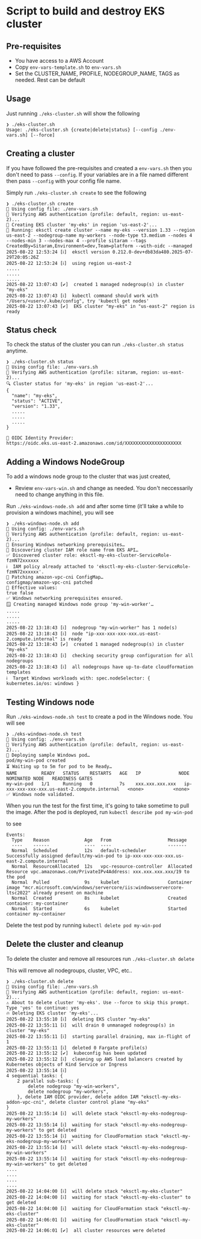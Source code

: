 # Script to build and destroy EKS cluster

## Pre-requisites 
- You have access to a AWS Account
- Copy `env-vars-template.sh` to `env-vars.sh` 
- Set the CLUSTER_NAME, PROFILE, NODEGROUP_NAME, TAGS as needed. Rest can be default


## Usage
Just running `./eks-cluster.sh` will show the following
```
❯ ./eks-cluster.sh
Usage: ./eks-cluster.sh {create|delete|status} [--config ./env-vars.sh] [--force]

```
## Creating a cluster
If you have followed the pre-requisites and created a `env-vars.sh` then you don't need to pass `--config`. If your variables are in a file named different then pass `--config` with your config file name.

Simply run `./eks-cluster.sh create` to see the following 

```
❯ ./eks-cluster.sh create
📄 Using config file: ./env-vars.sh
🔐 Verifying AWS authentication (profile: default, region: us-east-2)...
🚀 Creating EKS cluster 'my-eks' in region 'us-east-2'...
🧱 Running: eksctl create cluster --name my-eks --version 1.33 --region us-east-2 --nodegroup-name my-workers --node-type t3.medium --nodes 4 --nodes-min 3 --nodes-max 4 --profile sitaram --tags CreatedBy=Sitaram,Environment=dev,Team=platform --with-oidc --managed
2025-08-22 12:53:24 [ℹ]  eksctl version 0.212.0-dev+db83da480.2025-07-29T20:05:26Z
2025-08-22 12:53:24 [ℹ]  using region us-east-2
.....
.....
.....
2025-08-22 13:07:43 [✔]  created 1 managed nodegroup(s) in cluster "my-eks"
2025-08-22 13:07:43 [ℹ]  kubectl command should work with "/Users/<user>/.kube/config", try 'kubectl get nodes'
2025-08-22 13:07:43 [✔]  EKS cluster "my-eks" in "us-east-2" region is ready
```

## Status check

To check the status of the cluster you can run `./eks-cluster.sh status` anytime. 

```
❯ ./eks-cluster.sh status
📄 Using config file: ./env-vars.sh
🔐 Verifying AWS authentication (profile: sitaram, region: us-east-2)...
🔍 Cluster status for 'my-eks' in region 'us-east-2'...
{
  "name": "my-eks",
  "status": "ACTIVE",
  "version": "1.33",
  .....
  .....
  .....
}

🔐 OIDC Identity Provider:
https://oidc.eks.us-east-2.amazonaws.com/id/XXXXXXXXXXXXXXXXXXXXX

```

## Adding a Windows NodeGroup

To add a windows node group to the cluster that was just created, 

- Review `env-vars-win.sh` and change as needed. You don't neccessarily need to change anything in this file. 

Run `./eks-windows-node.sh add` and after some time (it'll take a while to provision a windows machine),  you will see

```
❯ ./eks-windows-node.sh add
📄 Using config: ./env-vars.sh
🔐 Verifying AWS authentication (profile: default, region: us-east-2)...
🔧 Ensuring Windows networking prerequisites…
🔎 Discovering cluster IAM role name from EKS API…
✅ Discovered cluster role: eksctl-my-eks-cluster-ServiceRole-fzmN72xxxxxx
ℹ️  IAM policy already attached to 'eksctl-my-eks-cluster-ServiceRole-fzmN72xxxxxx'.
📝 Patching amazon-vpc-cni ConfigMap…
configmap/amazon-vpc-cni patched
🔎 Effective values:
true false
✅ Windows networking prerequisites ensured.
🪟 Creating managed Windows node group 'my-win-worker'…
.....
.....
.....
2025-08-22 13:18:43 [ℹ]  nodegroup "my-win-worker" has 1 node(s)
2025-08-22 13:18:43 [ℹ]  node "ip-xxx-xxx-xxx-xxx.us-east-2.compute.internal" is ready
2025-08-22 13:18:43 [✔]  created 1 managed nodegroup(s) in cluster "my-eks"
2025-08-22 13:18:43 [ℹ]  checking security group configuration for all nodegroups
2025-08-22 13:18:43 [ℹ]  all nodegroups have up-to-date cloudformation templates
ℹ️  Target Windows workloads with: spec.nodeSelector: { kubernetes.io/os: windows }

```

## Testing Windows node

Run `./eks-windows-node.sh test` to create a pod in the Windows node.
You will see
```
❯ ./eks-windows-node.sh test
📄 Using config: ./env-vars.sh
🔐 Verifying AWS authentication (profile: default, region: us-east-2)...
🧪 Deploying sample Windows pod…
pod/my-win-pod created
⏳ Waiting up to 5m for pod to be Ready…
NAME         READY   STATUS    RESTARTS   AGE   IP              NODE                                          NOMINATED NODE   READINESS GATES
my-win-pod   1/1     Running   0          7s    xxx.xxx.xxx.xxx   ip-xxx-xxx-xxx-xxx.us-east-2.compute.internal   <none>           <none>
✅ Windows node validated.
```

When you run the test for the first time, it's going to take sometime to pull the image. After the pod is deployed, 
run `kubectl describe pod my-win-pod`

to see 
```
Events:
  Type    Reason             Age   From                     Message
  ----    ------             ----  ----                     -------
  Normal  Scheduled          12s   default-scheduler        Successfully assigned default/my-win-pod to ip-xxx-xxx-xxx-xxx.us-east-2.compute.internal
  Normal  ResourceAllocated  12s   vpc-resource-controller  Allocated Resource vpc.amazonaws.com/PrivateIPv4Address: xxx.xxx.xxx.xxx/19 to the pod
  Normal  Pulled             9s    kubelet                  Container image "mcr.microsoft.com/windows/servercore/iis:windowsservercore-ltsc2022" already present on machine
  Normal  Created            8s    kubelet                  Created container: my-container
  Normal  Started            6s    kubelet                  Started container my-container
```

Delete the test pod by running `kubectl delete pod my-win-pod`

## Delete the cluster and cleanup

To delete the cluster and remove all resources run `./eks-cluster.sh delete`

This will remove all nodegroups, cluster, VPC, etc..

```
❯ ./eks-cluster.sh delete
📄 Using config file: ./env-vars.sh
🔐 Verifying AWS authentication (profile: default, region: us-east-2)...
⚠️ About to delete cluster 'my-eks'. Use --force to skip this prompt.
Type 'yes' to continue: yes
🔥 Deleting EKS cluster 'my-eks'...
2025-08-22 13:55:10 [ℹ]  deleting EKS cluster "my-eks"
2025-08-22 13:55:11 [ℹ]  will drain 0 unmanaged nodegroup(s) in cluster "my-eks"
2025-08-22 13:55:11 [ℹ]  starting parallel draining, max in-flight of 1
2025-08-22 13:55:11 [ℹ]  deleted 0 Fargate profile(s)
2025-08-22 13:55:12 [✔]  kubeconfig has been updated
2025-08-22 13:55:12 [ℹ]  cleaning up AWS load balancers created by Kubernetes objects of Kind Service or Ingress
2025-08-22 13:55:14 [ℹ]  
4 sequential tasks: { 
    2 parallel sub-tasks: { 
        delete nodegroup "my-win-workers",
        delete nodegroup "my-workers",
    }, delete IAM OIDC provider, delete addon IAM "eksctl-my-eks-addon-vpc-cni", delete cluster control plane "my-eks" 
}
2025-08-22 13:55:14 [ℹ]  will delete stack "eksctl-my-eks-nodegroup-my-workers"
2025-08-22 13:55:14 [ℹ]  waiting for stack "eksctl-my-eks-nodegroup-my-workers" to get deleted
2025-08-22 13:55:14 [ℹ]  waiting for CloudFormation stack "eksctl-my-eks-nodegroup-my-workers"
2025-08-22 13:55:14 [ℹ]  will delete stack "eksctl-my-eks-nodegroup-my-win-workers"
2025-08-22 13:55:14 [ℹ]  waiting for stack "eksctl-my-eks-nodegroup-my-win-workers" to get deleted
....
....
....
....
2025-08-22 14:04:00 [ℹ]  will delete stack "eksctl-my-eks-cluster"
2025-08-22 14:04:00 [ℹ]  waiting for stack "eksctl-my-eks-cluster" to get deleted
2025-08-22 14:04:00 [ℹ]  waiting for CloudFormation stack "eksctl-my-eks-cluster"
2025-08-22 14:06:01 [ℹ]  waiting for CloudFormation stack "eksctl-my-eks-cluster"
2025-08-22 14:06:01 [✔]  all cluster resources were deleted
```